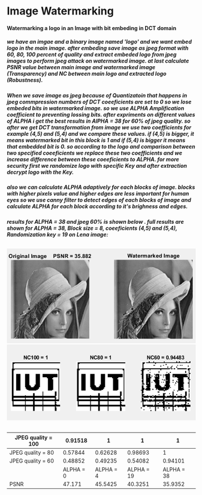 # Image Watermarking

#### Watermarking a logo in an Image with bit embeding in DCT domain
##### we have an imgae and a binary image named 'logo' and we want embed logo in the main image. after embeding save image as jpeg format with 60, 80, 100 percent of quality and extract embeded logo from jpeg images to perform jpeg attack on watermarked image. at last calculate PSNR value between main image and watermarked image (Transparency) and NC between main logo and extracted logo (Robustness).
##### When we save image as jpeg because of Quantizatoin that happens in jpeg commpression numbers of DCT coeeficients are set to 0 so we lose embeded bits in watermarked image. so we use ALPHA Amplification coefficient to preventing lossing bits. after expriments on different values of ALPHA i get the best results in AlPHA = 38  for 60% of jpeg quality. so after we get DCT transformation from image we use two coefficients for example (4,5) and (5,4) and we compare these values. if (4,5) is bigger, it means watermarked bit in this block is 1 and if (5,4) is bigger it means that embedded bit is 0. so according to the logo and comparison between two specified coeeficients we replace these two coefficients and we increase difference between these coeeficients to ALPHA. for more security first we randomize logo with specific Key and after extraction decrypt logo with the Key.

##### also we can calculate ALPHA adaptively for each blocks of image. blocks with higher pixels value and higher edges are less important for human eyes so we use canny filter to detect edges of each blocks of image and calculate ALPHA for each block according to it's brighness and edges.

#### 
####
##### results for ALPHA  = 38 and jpeg 60% is shown below . full results are shown for ALPHA = 38, Block size = 8, coeeficients (4,5) and (5,4), Randomization key = 19 on Lena image:
##

![Alt Text](https://raw.githubusercontent.com/AmirMansurian/Image-Watermarking/master/PSNR.png)
![Alt Text](https://raw.githubusercontent.com/AmirMansurian/Image-Watermarking/master/NC.png)

##

| JPEG quality = 100 |   0.91518     |  1     | 1 |  1  |
| ------  | ------ | ------ | ------ | -------|
| JPEG quality = 80  |0.57844 | 0.62628 | 0.98693  | 1 |
| JPEG quality = 60  | 0.48852 | 0.49235 | 0.54082 | 0.94101|
|   | ALPHA = 0 | ALPHA = 4  | ALPHA = 19 | ALPHA = 38 |
|PSNR | 47.171 | 45.5425 | 40.3251 | 35.9352 |





